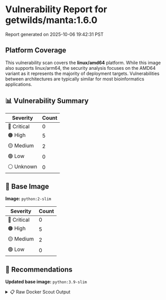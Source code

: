 # Vulnerability Report for getwilds/manta:1.6.0

Report generated on 2025-10-06 19:42:31 PST

## Platform Coverage

This vulnerability scan covers the **linux/amd64** platform. While this image also supports linux/arm64, the security analysis focuses on the AMD64 variant as it represents the majority of deployment targets. Vulnerabilities between architectures are typically similar for most bioinformatics applications.

## 📊 Vulnerability Summary

| Severity | Count |
|----------|-------|
| 🔴 Critical | 0 |
| 🟠 High | 5 |
| 🟡 Medium | 2 |
| 🟢 Low | 0 |
| ⚪ Unknown | 0 |

## 🐳 Base Image

**Image:** `python:2-slim`

| Severity | Count |
|----------|-------|
| 🔴 Critical | 0 |
| 🟠 High | 5 |
| 🟡 Medium | 2 |
| 🟢 Low | 0 |

## 🔄 Recommendations

**Updated base image:** `python:3.9-slim`

<details>
<summary>📋 Raw Docker Scout Output</summary>

```text
Target             │  getwilds/manta:1.6.0-amd64  │    0C     5H     2M     0L   
    digest           │  46bc7a7865d4                        │                              
  Base image         │  python:2-slim                       │    0C     5H     2M     0L   
  Updated base image │  python:3.9-slim                     │    0C     4H     3M    22L   
                     │                                      │           -1     +1    +22   

What's next:
    View vulnerabilities → docker scout cves getwilds/manta:1.6.0-amd64
    View base image update recommendations → docker scout recommendations getwilds/manta:1.6.0-amd64
    Include policy results in your quickview by supplying an organization → docker scout quickview getwilds/manta:1.6.0-amd64 --org <organization>
```
</details>
